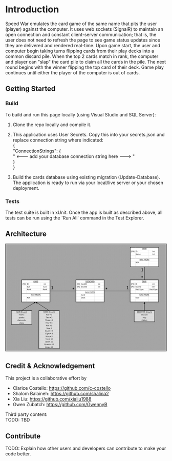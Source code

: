 # Introduction 
Speed War emulates the card game of the same name that pits the user (player) against the computer. It uses web sockets (SignalR) to maintain an open connection and constant client-server communication; that is, the user does not need to refresh the page to see game status updates since they are delivered and rendered real-time.
Upon game start, the user and computer begin taking turns flipping cards from their play decks into a common discard pile. When the top 2 cards match in rank, the computer and player can "slap" the card pile to claim all the cards in the pile. The next round begins with the winner flipping the top card of their deck. Game play continues until either the player of the computer is out of cards. 

## Getting Started
### Build
To build and run this page locally (using Visual Studio and SQL Server):
1. Clone the repo locally and compile it.  
2. This application uses User Secrets. Copy this into your secrets.json and replace connection string where indicated:  
    {  
      "ConnectionStrings": {  
        " <--- add your database connection string here ---> "  
      }  
    }  

3. Build the cards database using existing migration (Update-Database).
The application is ready to run via your local/live server or your chosen deployment.  

### Tests
The test suite is built in xUnit. Once the app is built as described above, all tests can be run using the 'Run All' command in the Test Explorer.  


## Architecture

![db schema](assets/schema.png)  


## Credit & Acknowledgement
This project is a collaborative effort by  
  - Clarice Costello: https://github.com/c-costello  
  - Shalom Balaineh: https://github.com/shalina2  
  - Xia Liu: https://github.com/xialiu1988  
  - Gwen Zubatch: https://github.com/GwennyB  

Third party content:  
TODO: TBD


## Contribute
TODO: Explain how other users and developers can contribute to make your code better. 

